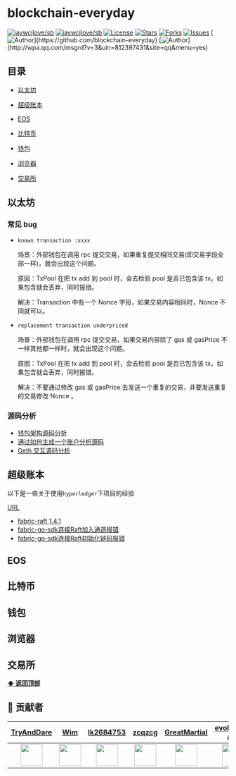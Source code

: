 # blockchain-everyday

[![jaywcjlove/sb](https://jaywcjlove.github.io/sb/ico/awesome.svg)](https://github.com/sindresorhus/awesome) [![jaywcjlove/sb](https://jaywcjlove.github.io/sb/lang/chinese.svg)](README-zh.md) [![License](https://img.shields.io/github/license/blockchain-everyday/blockchain-everyday.svg)](https://jitpack.io/#blockchain-everyday/blockchain-everyday)  [![Stars](https://img.shields.io/github/stars/golang-everyday/golang-everyday.svg)](https://jitpack.io/#blockchain-everyday/blockchain-everyday)  [![Forks](https://img.shields.io/github/forks/golang-everyday/golang-everyday.svg)](https://jitpack.io/#blockchain-everyday/blockchain-everyday) [![Issues](https://img.shields.io/github/issues/golang-everyday/golang-everyday.svg)](https://jitpack.io/#blockchain-everyday/blockchain-everyday)
[![Author](https://img.shields.io/badge/Author-GolangEverydayGroup-black.svg?)](https://github.com/blockchain-everyday)
[![Author](https://img.shields.io/badge/QQ-812397431-yellow.svg?)](http://wpa.qq.com/msgrd?v=3&uin=812397431&site=qq&menu=yes)



## 目录

- [以太坊](#以太坊)

- [超级账本](#超级账本)
- [EOS](#EOS)
- [比特币](#比特币)
- [钱包](#钱包)
- [浏览器](#浏览器)
- [交易所](#交易所)



## 以太坊 

### 常见 bug 

- `known transaction :xxxx`

  场景：外部钱包在调用 rpc 提交交易，如果重复提交相同交易(即交易字段全部一样)，就会出现这个问题。

  原因：TxPool 在把 tx add 到 pool 时，会去检验 pool 是否已包含该 tx，如果包含就会丢弃，同时报错。

  解决：Transaction 中有一个 Nonce 字段，如果交易内容相同时，Nonce 不同就可以。

- `replacement transaction underpriced`

  场景：外部钱包在调用 rpc 提交交易，如果交易内容除了 gas 或 gasPrice 不一样其他都一样时，就会出现这个问题。

  原因：TxPool 在把 tx add 到 pool 时，会去检验 pool 是否已包含该 tx，如果包含就会丢弃，同时报错。

  解决：不要通过修改 gas 或 gasPrice 去发送一个重复的交易，非要发送重复的交易修改 Nonce 。

### 源码分析

* [钱包架构源码分析](<https://github.com/golang-everyday/blockchain-everyday/blob/master/eth-source-code-analysis/%E9%92%B1%E5%8C%85%E8%B4%A6%E6%88%B7.md>)
* [通过如何生成一个账户分析源码](https://github.com/golang-everyday/blockchain-everyday/blob/master/eth-source-code-analysis/HowToCreateAccount.md)
* [Geth 交互源码分析](https://github.com/golang-everyday/blockchain-everyday/blob/master/eth-source-code-analysis/Geth.md)

## 超级账本

以下是一些关于使用`hyperledger`下项目的经验

[URL](<https://github.com/golang-everyday/blockchain-everyday/tree/master/hyperledger-everyday>)

+ [fabric-raft 1.4.1](https://github.com/golang-everyday/blockchain-everyday/blob/master/hyperledger-everyday/fabric-raft.md)
+ [fabric-go-sdk连接Raft加入通道报错](https://github.com/golang-everyday/blockchain-everyday/blob/master/hyperledger-everyday/fabric-sdk-go-连接Raft加入通道时报错.md)
+ [fabric-go-sdk连接Raft初始化链码报错](https://github.com/golang-everyday/blockchain-everyday/blob/master/hyperledger-everyday/fabric-sdk-go-连接Raft初始化链码报错.md)

## EOS

## 比特币

## 钱包

## 浏览器

## 交易所

**[⬆ 返回顶部](#目录)**



## 💐 贡献者

|         [TryAndDare](https://github.com/TryAndDare)          |                [Wim](https://github.com/Wim)                 |          [lk2684753](https://github.com/lk2684753)           |            [zcqzcg](<https://github.com/zcqzcg>)             |      [GreatMartial](<https://github.com/GreatMartial>)       |      [evolution-ant](https://github.com/evolution-ant)       |           [mxdwater](https://github.com/mxdwater)            |         [sunlidong](<https://github.com/sunlidong>)          |
| :----------------------------------------------------------: | :----------------------------------------------------------: | :----------------------------------------------------------: | :----------------------------------------------------------: | :----------------------------------------------------------: | :----------------------------------------------------------: | :----------------------------------------------------------: | :----------------------------------------------------------: |
| <a href="https://github.com/TryAndDare"><img src="https://avatars1.githubusercontent.com/u/43058160?s=460&v=4" width="50px"></a> | <a href="https://github.com/Wim"><img src="https://avatars1.githubusercontent.com/u/16588758?s=400&v=4" width="50px"></a> | <a href="https://github.com/lk2684753"><img src="https://avatars0.githubusercontent.com/u/42611777?s=460&v=4" width="50px"></a> | <a href="https://github.com/zcqzcg"><img src="https://avatars1.githubusercontent.com/u/38346025?s=460&v=4" width="50px"></a> | <a href="https://github.com/GreatMartial"><img src="https://avatars0.githubusercontent.com/u/18361275?s=460&v=4" width="50px"></a> | <img src="https://avatars1.githubusercontent.com/u/24502661?s=460&v=4" width="50px"> | <a href="https://github.com/mxdwater"><img src="https://avatars0.githubusercontent.com/u/40318632?s=400&v=4" width="50px"></a> | <a href="https://github.com/sunlidong"><img src="https://avatars3.githubusercontent.com/u/45931055?s=400&v=4" width="50px"></a> |

